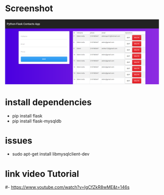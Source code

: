 # Screenshot
![](docs/screenshot1.png)

# install dependencies
- pip install flask
- pip install flask-mysqldb

# issues
- sudo apt-get install libmysqlclient-dev

# link video Tutorial
#- https://www.youtube.com/watch?v=IgCfZkR8wME&t=146s
